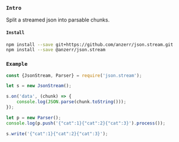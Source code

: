 
### `Intro`
Split a streamed json into parsable chunks.

#### `Install`
``` bash
npm install --save git+https://github.com/anzerr/json.stream.git
npm install --save @anzerr/json.stream
```

### `Example`
``` javascript
const {JsonStream, Parser} = require('json.stream');

let s = new JsonStream();

s.on('data', (chunk) => {
	console.log(JSON.parse(chunk.toString()));
});

let p = new Parser();
console.log(p.push('{"cat":1}{"cat":2}{"cat":3}').process());

s.write('{"cat":1}{"cat":2}{"cat":3}');
```